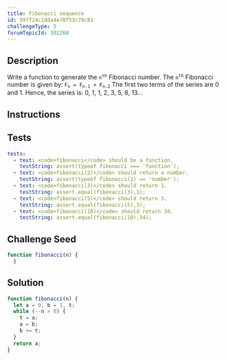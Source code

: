 ```yaml
---
title: Fibonacci sequence
id: 597f24c1dda4e70f53c79c81
challengeType: 5
forumTopicId: 302268
---
```


## Description
<section id='description'>
Write a function to generate the <code>n<sup>th</sup></code> Fibonacci number.
The <code>n<sup>th</sup></code> Fibonacci number is given by:
<code>F<sub>n</sub> = F<sub>n-1</sub> + F<sub>n-2</sub></code>
The first two terms of the series are 0 and 1.
Hence, the series is: 0, 1, 1, 2, 3, 5, 8, 13...
</section>

## Instructions
<section id='instructions'>

</section>

## Tests
<section id='tests'>

```yml
tests:
  - text: <code>fibonacci</code> should be a function.
    testString: assert(typeof fibonacci === 'function');
  - text: <code>fibonacci(2)</code> should return a number.
    testString: assert(typeof fibonacci(2) == 'number');
  - text: <code>fibonacci(3)</code> should return 1.
    testString: assert.equal(fibonacci(3),1);
  - text: <code>fibonacci(5)</code> should return 3.
    testString: assert.equal(fibonacci(5),3);
  - text: <code>fibonacci(10)</code> should return 34.
    testString: assert.equal(fibonacci(10),34);

```

</section>

## Challenge Seed
<section id='challengeSeed'>

<div id='js-seed'>

```js
function fibonacci(n) {
  }
```

</div>



</section>

## Solution
<section id='solution'>


```js
function fibonacci(n) {
  let a = 0, b = 1, t;
  while (--n > 0) {
    t = a;
    a = b;
    b += t;
  }
  return a;
}

```

</section>
